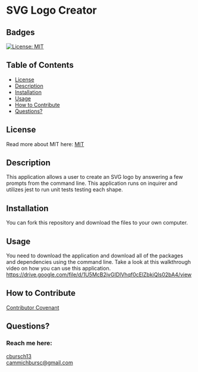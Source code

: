 # SVG Logo Creator
  ## Badges
  [![License: MIT](https://img.shields.io/badge/License-MIT-yellow.svg)](https://opensource.org/licenses/MIT)

  ## Table of Contents
  * [License](#license)
  * [Description](#description)
  * [Installation](#installation)
  * [Usage](#usage)
  * [How to Contribute](#how-to-contribute)
  * [Questions?](#questions)

  ## License
  Read more about MIT here:
  [MIT](https://opensource.org/licenses/MIT)

  ## Description
  This application allows a user to create an SVG logo by answering a few prompts from the command line. This application runs on inquirer and utilizes jest to run unit tests testing each shape.

  ## Installation
  You can fork this repository and download the files to your own computer.

  ## Usage
  You need to download the application and download all of the packages and dependencies using the command line.
  Take a look at this walkthrough video on how you can use this application.
  https://drive.google.com/file/d/1U5McB2jvGIDlVhqf0cElZbkiQls02bA4/view

  ## How to Contribute
  [Contributor Covenant](https://www.contributor-covenant.org/)  
  

  ## Questions?
  ### Reach me here: 
  [cbursch13](https://github.com/cbursch13)  
  cammichbursc@gmail.com